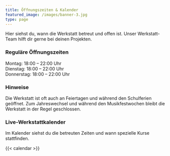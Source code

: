 ```yaml
---
title: Öffnungszeiten & Kalender
featured_image: /images/banner-3.jpg
type: page
---
```


Hier siehst du, wann die Werkstatt betreut und offen ist. Unser Werkstatt-Team hilft dir gerne bei deinen Projekten.

### Reguläre Öffnungszeiten

Montag: 18:00 – 22:00 Uhr  
Dienstag: 18:00 – 22:00 Uhr  
Donnerstag: 18:00 – 22:00 Uhr  

### Hinweise

Die Werkstatt ist oft auch an Feiertagen und während den Schulferien geöffnet. 
Zum Jahreswechsel und während den Musikfestwochen bleibt die Werkstatt in der Regel geschlossen.

### Live-Werkstattkalender

Im Kalender siehst du die betreuten Zeiten und wann spezielle Kurse stattfinden.

{{< calendar >}}

